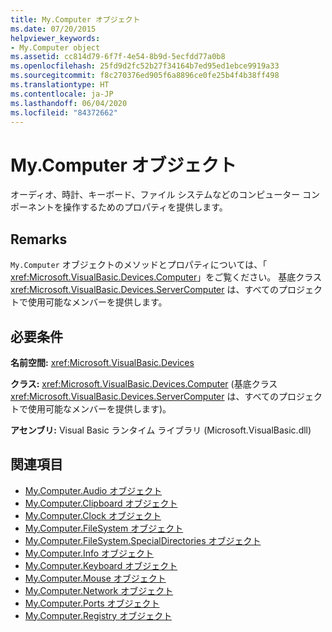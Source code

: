 ```yaml
---
title: My.Computer オブジェクト
ms.date: 07/20/2015
helpviewer_keywords:
- My.Computer object
ms.assetid: cc814d79-6f7f-4e54-8b9d-5ecfdd77a0b8
ms.openlocfilehash: 25fd9d2fc52b27f34164b7ed95ed1ebce9919a33
ms.sourcegitcommit: f8c270376ed905f6a8896ce0fe25b4f4b38ff498
ms.translationtype: HT
ms.contentlocale: ja-JP
ms.lasthandoff: 06/04/2020
ms.locfileid: "84372662"
---
```

# <a name="mycomputer-object"></a>My.Computer オブジェクト
オーディオ、時計、キーボード、ファイル システムなどのコンピューター コンポーネントを操作するためのプロパティを提供します。  
  
## <a name="remarks"></a>Remarks  
 `My.Computer` オブジェクトのメソッドとプロパティについては、「 <xref:Microsoft.VisualBasic.Devices.Computer>」をご覧ください。 基底クラス <xref:Microsoft.VisualBasic.Devices.ServerComputer> は、すべてのプロジェクトで使用可能なメンバーを提供します。  
  
## <a name="requirements"></a>必要条件  
 **名前空間:** <xref:Microsoft.VisualBasic.Devices>  
  
 **クラス:** <xref:Microsoft.VisualBasic.Devices.Computer> (基底クラス <xref:Microsoft.VisualBasic.Devices.ServerComputer> は、すべてのプロジェクトで使用可能なメンバーを提供します)。  
  
 **アセンブリ:** Visual Basic ランタイム ライブラリ (Microsoft.VisualBasic.dll)  
  
## <a name="see-also"></a>関連項目

- [My.Computer.Audio オブジェクト](my-computer-audio-object.md)
- [My.Computer.Clipboard オブジェクト](my-computer-clipboard-object.md)
- [My.Computer.Clock オブジェクト](my-computer-clock-object.md)
- [My.Computer.FileSystem オブジェクト](my-computer-filesystem-object.md)
- [My.Computer.FileSystem.SpecialDirectories オブジェクト](my-computer-filesystem-specialdirectories-object.md)
- [My.Computer.Info オブジェクト](my-computer-info-object.md)
- [My.Computer.Keyboard オブジェクト](my-computer-keyboard-object.md)
- [My.Computer.Mouse オブジェクト](my-computer-mouse-object.md)
- [My.Computer.Network オブジェクト](my-computer-network-object.md)
- [My.Computer.Ports オブジェクト](my-computer-ports-object.md)
- [My.Computer.Registry オブジェクト](my-computer-registry-object.md)

